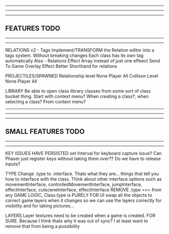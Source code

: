 --------------------------------------------------------------------------------------
--------------------------------------------------------------------------------------
--------------------------------------------------------------------------------------
FEATURES TODO
--------------------------------------------------------------------------------------
--------------------------------------------------------------------------------------
--------------------------------------------------------------------------------------

RELATIONS v2 - Tags
  Implement/TRANSFORM the Relation editor into a tags system. Without breaking changes
  Each class has its own tag automatically
  Also - Relations Effect Array instead of just one effeect
  Send To Game Overlay Effect
  Better Shorthand for relations

  PROJECTILES/SPAWNED
  Relationship level
    None
    Player
    All
  Collison Level
    None
    Player
    All

LIBRARY
  Be able to open class library classes from some sort of class bucket thing. Start with context menu?
  When creating a class?, when selecting a class? From context menu?

--------------------------------------------------------------------------------------
--------------------------------------------------------------------------------------
--------------------------------------------------------------------------------------
SMALL FEATURES TODO
--------------------------------------------------------------------------------------
--------------------------------------------------------------------------------------
--------------------------------------------------------------------------------------

KEY ISSUES HAVE PERSISTED
  set Interval for keyboard capture issue?
  Can Phaser just register keys without taking them over??
  Do we have to release inputs?

TYPE
  Change .type to .interface. Thats what they are... things that tell you how to interface with the class. Think about other interface options such as movementInterface, controlledMovementInterface, jumpInterface, effectInterface, cutsceneInterface, effectInterface
  REMOVE .type === from any GAME LOGIC, Class.type is PURELY FOR UI
  swap all the objects to correct game layers when it changes so we can use the layers correctly for visibility and for taking pictures...

LAYERS
  Layer textures need to be created when a game is created. FOR SURE. Because I think thats why it was out of sync? I at least want to remove that from being a possibility